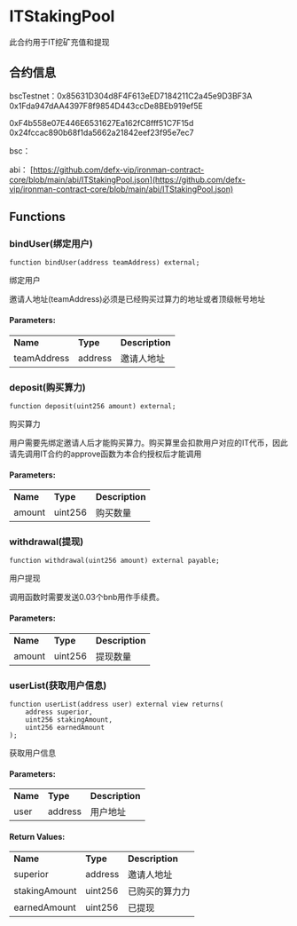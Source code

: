# ITStakingPool

此合约用于IT挖矿充值和提现

## 合约信息

bscTestnet：0x85631D304d8F4F613eED7184211C2a45e9D3BF3A 0x1Fda947dAA4397F8f9854D443ccDe8BEb919ef5E

0xF4b558e07E446E6531627Ea162fC8fff51C7F15d 0x24fccac890b68f1da5662a21842eef23f95e7ec7

bsc：

abi： [https://github.com/defx-vip/ironman-contract-core/blob/main/abi/ITStakingPool.json](https://github.com/defx-vip/ironman-contract-core/blob/main/abi/ITStakingPool.json)

## Functions <a href="#functions" id="functions"></a>

### bindUser(绑定用户)

```solidity
function bindUser(address teamAddress) external;
```

绑定用户

邀请人地址(teamAddress)必须是已经购买过算力的地址或者顶级帐号地址

#### Parameters:

|             |          |                 |
| ----------- | -------- | --------------- |
| **Name**    | **Type** | **Description** |
| teamAddress | address  | 邀请人地址           |

### deposit(购买算力)

```solidity
function deposit(uint256 amount) external;
```

购买算力

用户需要先绑定邀请人后才能购买算力。购买算里会扣款用户对应的IT代币，因此请先调用IT合约的approve函数为本合约授权后才能调用

#### Parameters:

|          |          |                 |
| -------- | -------- | --------------- |
| **Name** | **Type** | **Description** |
| amount   | uint256  | 购买数量            |

### withdrawal(提现)

```solidity
function withdrawal(uint256 amount) external payable;
```

用户提现

调用函数时需要发送0.03个bnb用作手续费。

#### Parameters:

|          |          |                 |
| -------- | -------- | --------------- |
| **Name** | **Type** | **Description** |
| amount   | uint256  | 提现数量            |

### userList(获取用户信息)

```solidity
function userList(address user) external view returns(
    address superior,
    uint256 stakingAmount,
    uint256 earnedAmount
);
```

获取用户信息

#### Parameters:

|          |          |                 |
| -------- | -------- | --------------- |
| **Name** | **Type** | **Description** |
| user     | address  | 用户地址            |

#### **Return Values:**

|               |          |                 |
| ------------- | -------- | --------------- |
| **Name**      | **Type** | **Description** |
| superior      | address  | 邀请人地址           |
| stakingAmount | uint256  | 已购买的算力力         |
| earnedAmount  | uint256  | 已提现             |

